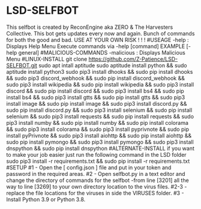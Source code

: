 # LSD-SELFBOT
This selfbot is created by ReconEngine aka ZERO &amp; The Harvesters Collective. This bot gets updates every now and again. Bunch of commands for both the good and bad. USE AT YOUR OWN RISK ! ! !  #USEAGE  -help : Displays Help Menu  Execute commands via -help [command] EXAMPLE [-help general]  #MALICIOUS-COMMANDS  -malicious : Displays Malicious Menu  #LINUX-INSTALL  git clone https://github.com/Z-Patience/LSD-SELFBOT.git  sudo apt intall aptitude  sudo aptitude install python &amp;&amp; sudo aptitude install python3  sudo pip3 install dhooks &amp;&amp; sudo pip install dhooks &amp;&amp; sudo pip3 discord_webhook &amp;&amp; sudo pip install discord_webhook &amp;&amp; sudo pip3 install wikipedia &amp;&amp; sudo pip install wikipedia &amp;&amp; sudo pip3 install discord &amp;&amp; sudo pip install discord &amp;&amp; sudo pip3 install bs4 &amp;&amp; sudo pip install bs4 &amp;&amp; sudo pip3 install gtts &amp;&amp; sudo pip install gtts &amp;&amp; sudo pip3 install image &amp;&amp; sudo pip install image &amp;&amp; sudo pip3 install discord.py &amp;&amp; sudo pip install discord.py &amp;&amp; sudo pip3 install selenium &amp;&amp; sudo pip install selenium &amp;&amp; sudo pip3 install requests &amp;&amp; sudo pip install requests &amp;&amp; sudo pip3 install numby &amp;&amp; sudo pip install numby &amp;&amp; sudo pip install colorama &amp;&amp; sudo pip3 install colorama &amp;&amp; sudo pip3 install pyprivnote &amp;&amp; sudo pip install pyPrivnote &amp;&amp; sudo pip3 install aiohttp &amp;&amp; sudo pip install aiohttp &amp;&amp; sudo pip install pymongo &amp;&amp; sudo pip3 install pymongo &amp;&amp; sudo pip3 install dnspython &amp;&amp; sudo pip install dnspython  #ALTERNATE-INSTALL  if you want to make your job easier just run the following command in the LSD folder  sudo pip3 install -r requirements.txt &amp;&amp; sudo pip install -r requirements.txt  #SETUP  #1 - Open the [ config.json ] file and put in your token and password in the required areas.  #2 - Open selfbot.py in a text editor and change the directory of commands for the selfbot -from line [3201] all the way to line [3269] to your own directory location to the virus files.  #2-3 - replace the file locations for the viruses in side the VIRUSES folder.  #3 - Install Python 3.9 or Python 3.8.
